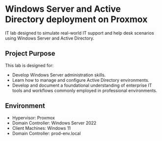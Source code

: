 # Windows Server and Active Directory deployment on Proxmox

IT lab designed to simulate real-world IT support and help desk scenarios using Windows Server and Active Directory.

## Project Purpose

This lab is designed for:

- Develop Windows Server administration skills.
- Learn how to manage and configure Active Directory environments.
- Develop and document a foundational understanding of enterprise IT tools and workflows commonly employed in professional environments.

## Environment

- Hypervisor: Proxmox
- Domain Controller: Windows Server 2022
- Client Machines: Windows 11
- Domain Controller: prod-env.local

